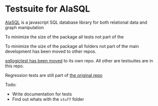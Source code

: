 # Testsuite for AlaSQL

[AlaSQL](https://github.com/agershun/alasql) is a javascript SQL database library for both relational data and graph manipulation

To minimize the size of the package all tests not part of the

To minimize the size of the package all folders not part of the main development has been moved to other repos.

[sqllogictest has been moved](https://github.com/mathiasrw/alasql-testsuite) to its own repo. All other are testsuites are in this repo.

Regression tests are still part of [the original repo](https://github.com/agershun/alasql/tree/master/test)

Todo:

- Write documentation for tests
- Find out whats with the `stuff` folder
